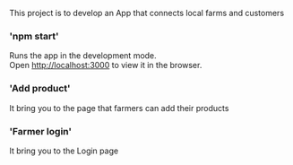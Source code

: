 This project is to develop an App that connects local farms and customers

### 'npm start'
Runs the app in the development mode. <br />
Open [http://localhost:3000](http://localhost:3000) to view it in the browser.

### 'Add product'
It bring you to the page that farmers can add their products

### 'Farmer login'
It bring you to the Login page
